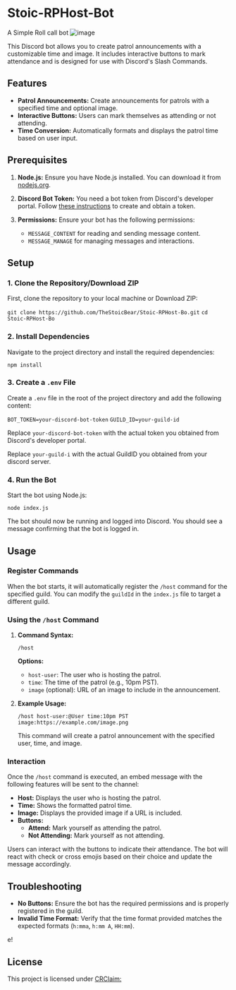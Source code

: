 # Stoic-RPHost-Bot
A Simple Roll call bot
![image](https://github.com/user-attachments/assets/1414b4f5-3d6c-469e-981b-277cebc2ca7f)

This Discord bot allows you to create patrol announcements with a customizable time and image. It includes interactive buttons to mark attendance and is designed for use with Discord's Slash Commands.

## Features

- **Patrol Announcements:** Create announcements for patrols with a specified time and optional image.
- **Interactive Buttons:** Users can mark themselves as attending or not attending.
- **Time Conversion:** Automatically formats and displays the patrol time based on user input.

## Prerequisites

1. **Node.js:** Ensure you have Node.js installed. You can download it from [nodejs.org](https://nodejs.org/).

2. **Discord Bot Token:** You need a bot token from Discord's developer portal. Follow [these instructions](https://discordjs.guide/preparations/setting-up-a-bot-application.html) to create and obtain a token.

3. **Permissions:** Ensure your bot has the following permissions:
   - `MESSAGE_CONTENT` for reading and sending message content.
   - `MESSAGE_MANAGE` for managing messages and interactions.

## Setup

### 1. Clone the Repository/Download ZIP

First, clone the repository to your local machine or Download ZIP:

`git clone https://github.com/TheStoicBear/Stoic-RPHost-Bo.git`
`cd Stoic-RPHost-Bo`

### 2. Install Dependencies

Navigate to the project directory and install the required dependencies:

`npm install`

### 3. Create a `.env` File

Create a `.env` file in the root of the project directory and add the following content:

`BOT_TOKEN=your-discord-bot-token`
`GUILD_ID=your-guild-id`

Replace `your-discord-bot-token` with the actual token you obtained from Discord's developer portal.

Replace `your-guild-i` with the actual GuildID you obtained from your discord server.

### 4. Run the Bot

Start the bot using Node.js:

`node index.js`

The bot should now be running and logged into Discord. You should see a message confirming that the bot is logged in.

## Usage

### Register Commands

When the bot starts, it will automatically register the `/host` command for the specified guild. You can modify the `guildId` in the `index.js` file to target a different guild.

### Using the `/host` Command

1. **Command Syntax:**

   `/host`

   **Options:**
   - `host-user`: The user who is hosting the patrol.
   - `time`: The time of the patrol (e.g., 10pm PST).
   - `image` (optional): URL of an image to include in the announcement.

2. **Example Usage:**

   `/host host-user:@User time:10pm PST image:https://example.com/image.png`

   This command will create a patrol announcement with the specified user, time, and image.

### Interaction

Once the `/host` command is executed, an embed message with the following features will be sent to the channel:

- **Host:** Displays the user who is hosting the patrol.
- **Time:** Shows the formatted patrol time.
- **Image:** Displays the provided image if a URL is included.
- **Buttons:**
  - **Attend:** Mark yourself as attending the patrol.
  - **Not Attending:** Mark yourself as not attending.

Users can interact with the buttons to indicate their attendance. The bot will react with check or cross emojis based on their choice and update the message accordingly.

## Troubleshooting

- **No Buttons:** Ensure the bot has the required permissions and is properly registered in the guild.
- **Invalid Time Format:** Verify that the time format provided matches the expected formats (`h:mma`, `h:mm A`, `HH:mm`).

e!

## License

This project is licensed under [CRClaim:](https://github.com/TheStoicBear/crclaim)
